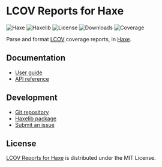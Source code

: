# LCOV Reports for Haxe
![Haxe](https://badgen.net/badge/haxe/%3E%3D4.3.0/green) ![Haxelib](https://badgen.net/haxelib/v/lcov) ![License](https://badgen.net/haxelib/license/lcov) ![Downloads](https://badgen.net/haxelib/d/lcov) ![Coverage](https://badgen.net/codecov/c/github/cedx/lcov.hx)

Parse and format [LCOV](https://github.com/linux-test-project/lcov) coverage reports, in [Haxe](https://haxe.org).

## Documentation
- [User guide](https://cedx.github.io/lcov.hx)
- [API reference](https://cedx.github.io/lcov.hx/api)

## Development
- [Git repository](https://github.com/cedx/lcov.hx)
- [Haxelib package](https://lib.haxe.org/p/lcov)
- [Submit an issue](https://github.com/cedx/lcov.hx/issues)

## License
[LCOV Reports for Haxe](https://cedx.github.io/lcov.hx) is distributed under the MIT License.
